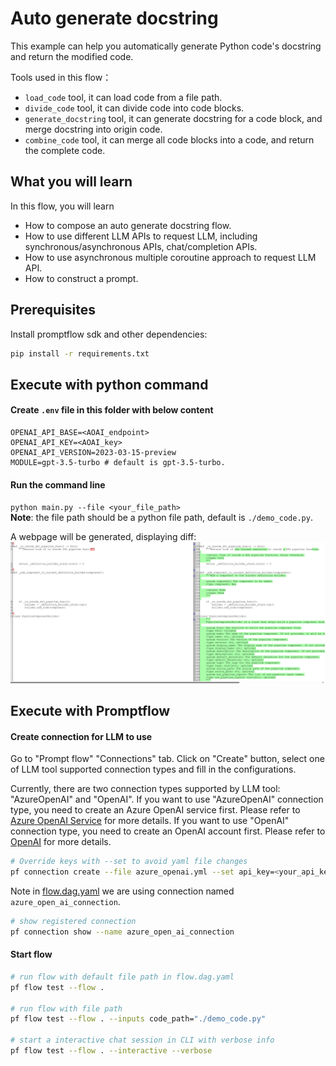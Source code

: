 # Auto generate docstring
This example can help you automatically generate Python code's docstring and return the modified code.

Tools used in this flow：
- `load_code` tool, it can load code from a file path.
- `divide_code` tool, it can divide code into code blocks.
- `generate_docstring` tool, it can generate docstring for a code block, and merge docstring into origin code.
- `combine_code` tool, it can merge all code blocks into a code, and return the complete code.

## What you will learn

In this flow, you will learn
- How to compose an auto generate docstring flow.
- How to use different LLM APIs to request LLM, including synchronous/asynchronous APIs, chat/completion APIs.
- How to use asynchronous multiple coroutine approach to request LLM API.
- How to construct a prompt.

## Prerequisites

Install promptflow sdk and other dependencies:
```bash
pip install -r requirements.txt
```

## Execute with python command
#### Create `.env` file in this folder with below content
```
OPENAI_API_BASE=<AOAI_endpoint>
OPENAI_API_KEY=<AOAI_key>
OPENAI_API_VERSION=2023-03-15-preview
MODULE=gpt-3.5-turbo # default is gpt-3.5-turbo.  
```

#### Run the command line
`python main.py --file <your_file_path>`  
**Note**: the file path should be a python file path, default is `./demo_code.py`.

A webpage will be generated, displaying diff:
![result](result.png)


## Execute with Promptflow
#### Create connection for LLM to use
Go to "Prompt flow" "Connections" tab. Click on "Create" button, select one of LLM tool supported connection types and fill in the configurations.

Currently, there are two connection types supported by LLM tool: "AzureOpenAI" and "OpenAI". If you want to use "AzureOpenAI" connection type, you need to create an Azure OpenAI service first. Please refer to [Azure OpenAI Service](https://azure.microsoft.com/en-us/products/cognitive-services/openai-service/) for more details. If you want to use "OpenAI" connection type, you need to create an OpenAI account first. Please refer to [OpenAI](https://platform.openai.com/) for more details.

```bash
# Override keys with --set to avoid yaml file changes
pf connection create --file azure_openai.yml --set api_key=<your_api_key> api_base=<your_api_base>
```

Note in [flow.dag.yaml](flow.dag.yaml) we are using connection named `azure_open_ai_connection`.
```bash
# show registered connection 
pf connection show --name azure_open_ai_connection
```

#### Start flow

```bash
# run flow with default file path in flow.dag.yaml
pf flow test --flow . 

# run flow with file path
pf flow test --flow . --inputs code_path="./demo_code.py"

# start a interactive chat session in CLI with verbose info
pf flow test --flow . --interactive --verbose
```

